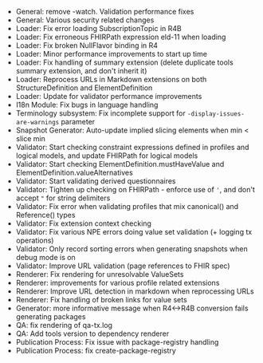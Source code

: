 * General: remove -watch. Validation performance fixes 
* General: Various security related changes
* Loader: Fix error loading SubscriptionTopic in R4B
* Loader: Fix erroneous FHIRPath expression eld-11 when loading
* Loader: Fix broken NullFlavor binding in R4 
* Loader: Minor performance improvements to start up time
* Loader: Fix handling of summary extension (delete duplicate tools summary extension, and don't inherit it)
* Loader: Reprocess URLs in Markdown extensions on both StructureDefinition and ElementDefinition
* Loader: Update for validator performance improvements
* I18n Module: Fix bugs in language handling
* Terminology subsystem: Fix incomplete support for ```-display-issues-are-warnings``` parameter
* Snapshot Generator: Auto-update implied slicing elements when min < slice min
* Validator: Start checking constraint expressions defined in profiles and logical models, and update FHIRPath for logical models
* Validator: Start checking ElementDefinition.mustHaveValue and ElementDefinition.valueAlternatives
* Validator: Start validating derived questionnaires 
* Validator: Tighten up checking on FHIRPath - enforce use of ```'```, and don't accept ```"``` for string delimiters
* Validator: Fix error when validating profiles that mix canonical() and Reference() types
* Validator: Fix extension context checking 
* Validator: Fix various NPE errors doing value set validation (+ logging tx operations)
* Validator: Only record sorting errors when generating snapshots when debug mode is on
* Validator: Improve URL validation (page references to FHIR spec)
* Renderer: Fix rendering for unresolvable ValueSets
* Renderer: improvements for various profile related extensions
* Renderer: Improve URL detection in markdown when reprocessing URLs
* Renderer: Fix handling of broken links for value sets
* Generator: more informative message when R4<->R4B conversion fails generating packages
* QA: fix rendering of qa-tx.log
* QA: Add tools version to dependency renderer
* Publication Process: Fix issue with package-registry handling
* Publication Process: fix create-package-registry
